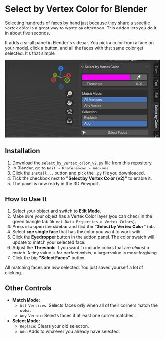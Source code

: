 # Select by Vertex Color for Blender

Selecting hundreds of faces by hand just because they share a specific vertex color is a great way to waste an afternoon. This addon lets you do it in about five seconds.

It adds a small panel in Blender's sidebar. You pick a color from a face on your model, click a button, and all the faces with that same color get selected. It's that simple.

![Screenshot of the addon's UI panel in Blender](SelectByVertexColor.png)

## Installation

1.  Download the `select_by_vertex_color_v2.py` file from this repository.
2.  In Blender, go to `Edit > Preferences > Add-ons`.
3.  Click the `Install...` button and pick the `.py` file you downloaded.
4.  Tick the checkbox next to **"Select by Vertex Color (v2)"** to enable it.
5.  The panel is now ready in the 3D Viewport.

## How to Use It

1.  Select your object and switch to **Edit Mode**.
2.  Make sure your object has a Vertex Color layer (you can check in the green triangle tab `Object Data Properties > Vertex Colors`).
3.  Press `N` to open the sidebar and find the **"Select by Vertex Color"** tab.
4.  Select **one single face** that has the color you want to work with.
5.  Click the **Eyedropper** button in the addon panel. The color swatch will update to match your selected face.
6.  Adjust the **Threshold** if you want to include colors that are *almost* a match. A tiny value is for perfectionists; a larger value is more forgiving.
7.  Click the big **"Select Faces"** button.

All matching faces are now selected. You just saved yourself a lot of clicking.


## Other Controls

*   **Match Mode:**
    *   `All Vertices`: Selects faces only when all of their corners match the color.
    *   `Any Vertex`: Selects faces if at least one corner matches.
*   **Select Mode:**
    *   `Replace`: Clears your old selection.
    *   `Add`: Adds to whatever you already have selected.
